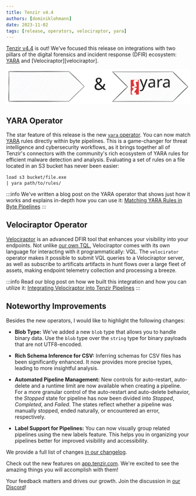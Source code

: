 ```yaml
---
title: Tenzir v4.4
authors: [dominiklohmann]
date: 2023-11-02
tags: [release, operators, velociraptor, yara]
---
```


[Tenzir v4.4](https://github.com/tenzir/tenzir/releases/tag/v4.4.0) is out!
We've focused this release on integrations with two pillars of the digital
forensics and incident response (DFIR) ecosystem: [YARA][yara] and
[Velociraptor][velociraptor].

[yara]: https://yara.readthedocs.io
[velocirator]: https://docs.velociraptor.app

![Tenzir v4.4](tenzir-v4.4.excalidraw.svg)

<!-- truncate -->

## YARA Operator

The star feature of this release is the new [`yara`
operator](/next/operators/transformations/yara). You can now match [YARA][yara]
rules directly within byte pipelines. This is a game-changer for threat
intelligence and cybersecurity workflows, as it brings together all of Tenzir's
connectors with the community's rich ecosystem of YARA rules for efficient
malware detection and analysis. Evaluating a set of rules on a file located in
an S3 bucket has never been easier:

```
load s3 bucket/file.exe
| yara path/to/rules/
```

:::info
We've written a blog post on the YARA operator that shows just how it works and
explains in-depth how you can use it: [Matching YARA Rules in Byte
Pipelines](/blog/matching-yara-rules-in-byte-pipelines)
:::

## Velociraptor Operator

[Velociraptor][velocirator] is an advanced DFIR tool that enhances your
visibility into your endpoints. Not unlike [our own TQL](/language),
Velociraptor comes with its own language for interacting with it
programmatically: VQL. The `velocirator` operator makes it possible to submit
VQL queries to a Velociraptor server, as well as subscribe to artificats
artifacts in hunt flows over a large fleet of assets, making endpoint telemetry
collection and processing a breeze.

:::info
Read our blog post on how we built this integration and how you can utilize it:
[Integrating Velociraptor into Tenzir
Pipelines](/blog/integrating-velociraptor-into-tenzir-pipelines)
:::

## Noteworthy Improvements

Besides the new operators, I would like to highlight the following changes:

- **Blob Type:** We've added a new `blob` type that allows you to handle binary
  data. Use the `blob` type over the `string` type for binary payloads that are
  not UTF8-encoded.

- **Rich Schema Inference for CSV:** Inferring schemas for CSV files has been
  significantly enhanced. It now provides more precise types, leading to more
  insightful analysis.

- **Automated Pipeline Management:** New controls for auto-restart, auto-delete
  and a runtime limit are now available when creating a pipeline. For a more
  granular control of the auto-restart and auto-delete behavior, the _Stopped_
  state for pipeline has now been divided into _Stopped_, _Completed_, and
  _Failed_. The states reflect whether a pipeline was manually stopped, ended
  naturally, or encountered an error, respectively.

- **Label Support for Pipelines:** You can now visually group related pipelines
  using the new labels feature. This helps you in organizing your pipelines
  better for improved visibility and accessibility.

We provide a full list of changes [in our changelog](/changelog#v440).

Check out the new features on [app.tenzir.com](https://app.tenzir.com). We're
excited to see the amazing things you will accomplish with them!

Your feedback matters and drives our growth. Join the discussion in [our
Discord](/discord)!
